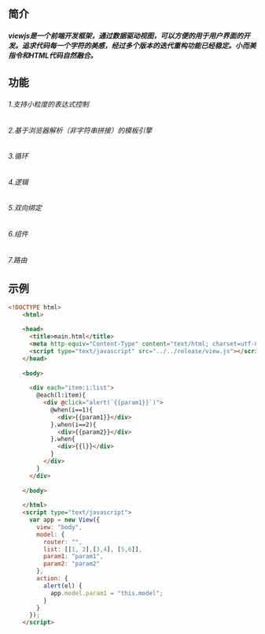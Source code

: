 ## 简介
#####     viewjs是一个前端开发框架，通过数据驱动视图，可以方便的用于用户界面的开发。追求代码每一个字符的美感，经过多个版本的迭代重构功能已经稳定。小而美指令和HTML代码自然融合。

## 功能  
######     1.支持小粒度的表达式控制  
######     2.基于浏览器解析（非字符串拼接）的模板引擎  
######     3.循环 
######     4.逻辑 
######     5.双向绑定
######     6.组件
######     7.路由
## 示例

    
```html
<!DOCTYPE html>
    <html>
    
    <head>
      <title>main.html</title>
      <meta http-equiv="Content-Type" content="text/html; charset=utf-8" />
      <script type="text/javascript" src="../../release/view.js"></script>
    </head>
    
    <body>
    
      <div each="item:i:list">
        @each(l:item){
          <div @click="alert(`{{param1}}`)">
            @when(i==1){
              <div>{{param1}}</div>
            }.when(i==2){
              <div>{{param2}}</div>
            }.when{
              <div>{{l}}</div>
            }
          </div>
        }
      </div>
    
    </body>
    
    </html>
    <script type="text/javascript">
      var app = new View({
        view: "body",
        model: {
          router: "",
          list: [[1, 2],[3,4], [5,6]],
          param1: "param1",
          param2: "param2"
        },
        action: {
          alert(el) {
            app.model.param1 = "this.model";
          }
        }
      });
    </script>
```

     
